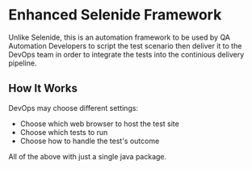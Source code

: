 # Enhanced Selenide Framework
Unlike Selenide, this is an automation framework to be used by QA Automation Developers to script the test scenario then deliver it to the DevOps team in order to integrate the tests into the continious delivery pipeline.

## How It Works
DevOps may choose different settings:
- Choose which web browser to host the test site
- Choose which tests to run
- Choose how to handle the test's outcome

All of the above with just a single java package.

